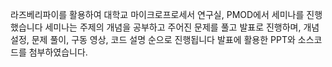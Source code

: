 라즈베리파이를 활용하여 대학교 마이크로프로세서 연구실, PMOD에서 세미나를 진행했습니다
세미나는 주제의 개념을 공부하고 주어진 문제를 풀고 발표로 진행하며, 개념 설정, 문제 풀이, 구동 영상, 코드 설명 순으로 진행됩니다
발표에 활용한 PPT와 소스코드를 첨부하였습니다.
